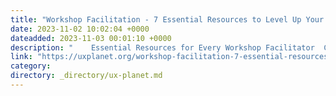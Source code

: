 ```yaml
---
title: "Workshop Facilitation - 7 Essential Resources to Level Up Your Skills"
date: 2023-11-02 10:02:04 +0000
dateadded: 2023-11-03 00:01:10 +0000
description: "    Essential Resources for Every Workshop Facilitator  Continue reading on UX Planet »  "
link: "https://uxplanet.org/workshop-facilitation-7-essential-resources-to-level-up-your-skills-aab26ffc07ba?source=rss----819cc2aaeee0---4"
category:
directory: _directory/ux-planet.md
---
```


